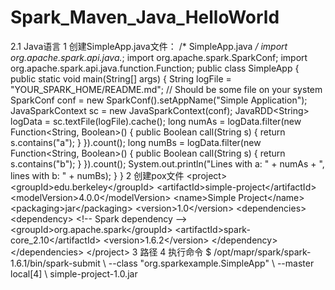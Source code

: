 # Spark_Maven_Java_HelloWorld
2.1 Java语言 1 创建SimpleApp.java文件：  /* SimpleApp.java */  import org.apache.spark.api.java.*;  import org.apache.spark.SparkConf;  import org.apache.spark.api.java.function.Function;     public class SimpleApp {    public static void main(String[] args) {      String logFile = "YOUR_SPARK_HOME/README.md"; // Should be some file on your system      SparkConf conf = new SparkConf().setAppName("Simple Application");      JavaSparkContext sc = new JavaSparkContext(conf);      JavaRDD&lt;String> logData = sc.textFile(logFile).cache();         long numAs = logData.filter(new Function&lt;String, Boolean>() {        public Boolean call(String s) { return s.contains("a"); }      }).count();         long numBs = logData.filter(new Function&lt;String, Boolean>() {        public Boolean call(String s) { return s.contains("b"); }      }).count();         System.out.println("Lines with a: " + numAs + ", lines with b: " + numBs);    }  }    2 创建pox文件  &lt;project>    &lt;groupId>edu.berkeley&lt;/groupId>    &lt;artifactId>simple-project&lt;/artifactId>    &lt;modelVersion>4.0.0&lt;/modelVersion>    &lt;name>Simple Project&lt;/name>    &lt;packaging>jar&lt;/packaging>    &lt;version>1.0&lt;/version>    &lt;dependencies>      &lt;dependency> &lt;!-- Spark dependency -->        &lt;groupId>org.apache.spark&lt;/groupId>        &lt;artifactId>spark-core_2.10&lt;/artifactId>        &lt;version>1.6.2&lt;/version>      &lt;/dependency>    &lt;/dependencies>  &lt;/project>  3 路径    4 执行命令  $ /opt/mapr/spark/spark-1.6.1/bin/spark-submit \    --class "org.sparkexample.SimpleApp" \    --master local[4] \    simple-project-1.0.jar   
